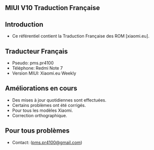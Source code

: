 ## MIUI V10 Traduction Française ##

## Introduction ##

* Ce référentiel contient la Traduction Française des ROM [xiaomi.eu].

## Traducteur Français ##
* Pseudo: pms.pr4100
* Téléphone: Redmi Note 7
* Version MIUI: Xiaomi.eu Weekly

## Améliorations en cours ##

* Des mises à jour quotidiennes sont effectuées.
* Certains problèmes ont été corrigés.
* Pour tous les modèles Xiaomi.
* Correction orthographique.

## Pour tous problèmes ##
* Contact: (pms.pr4100@gmail.com)